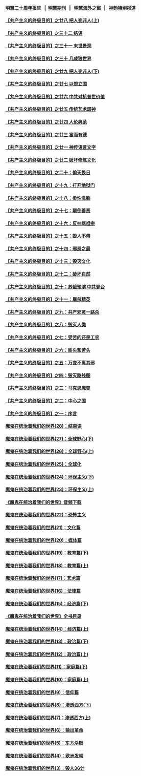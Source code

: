 #### [明慧二十周年报告](https://github.com/gfw-breaker/mh-reports/blob/master/README.md?t=07192342) &nbsp;&nbsp;|&nbsp;&nbsp;[明慧期刊](https://github.com/gfw-breaker/mh-qikan) &nbsp;&nbsp;|&nbsp;&nbsp; [明慧海外之窗](https://github.com/gfw-breaker/mh-news/blob/master/README.md?t=07192342) &nbsp;&nbsp;|&nbsp;&nbsp; [神韵特别报道](https://github.com/gfw-breaker/mh-news/blob/master/shenyun.md?t=07192342) 

#### [【共产主义的终极目的】之廿八 把人变非人(上)](../pages/nsc422/n11340492.md?t=07192342) 

#### [【共产主义的终极目的】之三十二 结语](../pages/nsc422/n11360535.md?t=07192342) 

#### [【共产主义的终极目的】之三十一 末世景观](../pages/nsc422/n11351129.md?t=07192342) 

#### [【共产主义的终极目的】之三十 几成狼世界](../pages/nsc422/n11348280.md?t=07192342) 

#### [【共产主义的终极目的】之廿九 把人变非人(下)](../pages/nsc422/n11344140.md?t=07192342) 

#### [【共产主义的终极目的】之廿七 以恨立国](../pages/nsc422/n11336944.md?t=07192342) 

#### [【共产主义的终极目的】之廿六 中共对抗普世价值](../pages/nsc422/n11324785.md?t=07192342) 

#### [【共产主义的终极目的】之廿五 传统艺术颂神](../pages/nsc422/n11296396.md?t=07192342) 

#### [【共产主义的终极目的】之廿四 人伦典范](../pages/nsc422/n11296397.md?t=07192342) 

#### [【共产主义的终极目的】之廿三 富而有德](../pages/nsc422/n11283598.md?t=07192342) 

#### [【共产主义的终极目的】之廿一 神传语言文字](../pages/nsc422/n11263265.md?t=07192342) 

#### [【共产主义的终极目的】之廿二 破坏修炼文化](../pages/nsc422/n11245728.md?t=07192342) 

#### [【共产主义的终极目的】之二十：偷天换日](../pages/nsc422/n11238846.md?t=07192342) 

#### [【共产主义的终极目的】之十九：打开地狱门](../pages/nsc422/n11206376.md?t=07192342) 

#### [【共产主义的终极目的】之十八：柔性洗脑](../pages/nsc422/n11199994.md?t=07192342) 

#### [【共产主义的终极目的】之十七：颠倒善恶](../pages/nsc422/n11179782.md?t=07192342) 

#### [【共产主义的终极目的】之十六：反神骂祖宗](../pages/nsc422/n11166798.md?t=07192342) 

#### [【共产主义的终极目的】之十五：毁人不倦](../pages/nsc422/n11166792.md?t=07192342) 

#### [【共产主义的终极目的】之十四：邪恶之最](../pages/nsc422/n11150249.md?t=07192342) 

#### [【共产主义的终极目的】之十三：毁灭文化](../pages/nsc422/n11135227.md?t=07192342) 

#### [【共产主义的终极目的】之十二：破坏自然](../pages/nsc422/n11135214.md?t=07192342) 

#### [【共产主义的终极目的】之十：苏俄预演 中共登台](../pages/nsc422/n11118424.md?t=07192342) 

#### [【共产主义的终极目的】之十一：屠杀精英](../pages/nsc422/n11118442.md?t=07192342) 

#### [【共产主义的终极目的】之九：共产邪灵一路杀](../pages/nsc422/n11114139.md?t=07192342) 

#### [【共产主义的终极目的】之八：毁灭人类](../pages/nsc422/n11108503.md?t=07192342) 

#### [【共产主义的终极目的】之七：受苦的还是工农](../pages/nsc422/n11101809.md?t=07192342) 

#### [【共产主义的终极目的】之六：甜头和苦头](../pages/nsc422/n11096971.md?t=07192342) 

#### [【共产主义的终极目的】之五：万变不离其邪](../pages/nsc422/n11091285.md?t=07192342) 

#### [【共产主义的终极目的】之四：毁灭路线图](../pages/nsc422/n11086284.md?t=07192342) 

#### [【共产主义的终极目的】之三：马克思魔变](../pages/nsc422/n11061941.md?t=07192342) 

#### [【共产主义的终极目的】之二：中心之国](../pages/nsc422/n11047728.md?t=07192342) 

#### [【共产主义的终极目的】之一：序言](../pages/nsc422/n11086077.md?t=07192342) 

#### [魔鬼在统治着我们的世界(28)：结束语](../pages/nsc422/n10936246.md?t=07192342) 

#### [魔鬼在统治着我们的世界(27)：全球野心(下)](../pages/nsc422/n10928319.md?t=07192342) 

#### [魔鬼在统治着我们的世界(26)：全球野心(上)](../pages/nsc422/n10900318.md?t=07192342) 

#### [魔鬼在统治着我们的世界(25)：全球化](../pages/nsc422/n10788205.md?t=07192342) 

#### [魔鬼在统治着我们的世界(24)：环保主义(下)](../pages/nsc422/n10695307.md?t=07192342) 

#### [魔鬼在统治着我们的世界(23)：环保主义(上)](../pages/nsc422/n10688613.md?t=07192342) 

#### [《魔鬼在统治着我们的世界》音频下载](../pages/nsc422/n10635553.md?t=07192342) 

#### [魔鬼在统治着我们的世界(22)：恐怖主义](../pages/nsc422/n10614727.md?t=07192342) 

#### [魔鬼在统治着我们的世界(21)：文化篇](../pages/nsc422/n10597706.md?t=07192342) 

#### [魔鬼在统治着我们的世界(20)：媒体篇](../pages/nsc422/n10586579.md?t=07192342) 

#### [魔鬼在统治着我们的世界(19)：教育篇(下)](../pages/nsc422/n10564808.md?t=07192342) 

#### [魔鬼在统治着我们的世界(18)：教育篇(上)](../pages/nsc422/n10526970.md?t=07192342) 

#### [魔鬼在统治着我们的世界(17)：艺术篇](../pages/nsc422/n10499093.md?t=07192342) 

#### [魔鬼在统治着我们的世界(16)：法律篇](../pages/nsc422/n10485969.md?t=07192342) 

#### [魔鬼在统治着我们的世界(15)：经济篇(下)](../pages/nsc422/n10469975.md?t=07192342) 

#### [《魔鬼在统治着我们的世界》全书目录](../pages/nsc422/n10464261.md?t=07192342) 

#### [魔鬼在统治着我们的世界(14)：经济篇(上)](../pages/nsc422/n10457370.md?t=07192342) 

#### [魔鬼在统治着我们的世界(13)：政治篇(下)](../pages/nsc422/n10448270.md?t=07192342) 

#### [魔鬼在统治着我们的世界(12)：政治篇(上)](../pages/nsc422/n10444576.md?t=07192342) 

#### [魔鬼在统治着我们的世界(11)：家庭篇(下)](../pages/nsc422/n10440961.md?t=07192342) 

#### [魔鬼在统治着我们的世界(10)：家庭篇(上)](../pages/nsc422/n10435448.md?t=07192342) 

#### [魔鬼在统治着我们的世界(9)：信仰篇](../pages/nsc422/n10432159.md?t=07192342) 

#### [魔鬼在统治着我们的世界(8)：渗透西方(下)](../pages/nsc422/n10429603.md?t=07192342) 

#### [魔鬼在统治着我们的世界(7)：渗透西方(上)](../pages/nsc422/n10426013.md?t=07192342) 

#### [魔鬼在统治着我们的世界(6)：输出革命](../pages/nsc422/n10421536.md?t=07192342) 

#### [魔鬼在统治着我们的世界(5)：东方杀戮](../pages/nsc422/n10417707.md?t=07192342) 

#### [魔鬼在统治着我们的世界(4)：欧洲发端](../pages/nsc422/n10414890.md?t=07192342) 

#### [魔鬼在统治着我们的世界(3)：毁人36计](../pages/nsc422/n10411583.md?t=07192342) 

